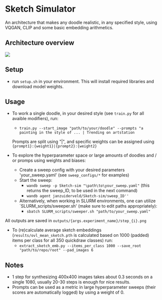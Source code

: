 # Sketch Simulator
An architecture that makes any doodle realistic, in any specified style, using VQGAN, CLIP and some basic embedding arithmetics.

## Architecture overview
![](https://i.ibb.co/SJxKby4/image.png)

## Setup
* run `setup.sh` in your environment. This will install required libraries and download model weights.

## Usage
* To work a single doodle, in your desired style (see `train.py` for all avaible modifiers), run: 
  * `train.py --start_image "path/to/your/doodle" --prompts "a painting in the style of ... | Trending on artstation`   
  
  Prompts are split using "|", and specific weights can be assigned using `{prompt1}:{weight1}|{prompt2}:{weight2}`

* To explore the hyperparameter space or large amounts of doodles and / or promps using weights and biases:
  * Create a sweep config with your desired parameters 'your_sweep.yaml' (see `sweep_configs/*` for examples)
  * Start the sweep:
    * `wandb sweep -p Sketch-sim "\path\to\your_sweep.yaml"` (this returns the sweep_ID, to be used in the next command)
    * `wandb agent janzuiderveld/Sketch-sim/sweep_ID''`
  * Alternatively, when working in SLURM environments, one can utilize `SLURM_scripts/sweeper.sh' (make sure to edit paths appropriately):
    * `sbatch SLURM_scripts/sweeper.sh "path/to/your_sweep.yaml"`

All outputs are saved in `outputs/{args.experiment_name}/step_{i}.png`

* To (re)calculate average sketch embeddings (`results/ovl_mean_sketch.pth` is calculated based on 1000 (padded) items per class for all 350 quickdraw classes) run:
  * `extract_sketch_emb.py --items_per_class 1000 --save_root "path/to/repo/root" --pad_images 6`

## Notes
* 1 step for synthesizing 400x400 images takes about 0.3 seconds on a single 1080, usually 20-30 steps is enough for nice results.
* Prompts can be used as a metric in large hyperparameter sweeps (their scores are automatically logged) by using a weight of 0.
